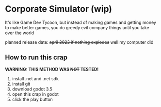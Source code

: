 # Corporate Simulator (wip)

It's like Game Dev Tycoon, but instead of making games and getting money to make better games, you do greedy evil company things until you take over the world

planned release date: ~~april 2023 if nothing explodes~~ well my computer did

## How to run this crap

**WARNING: THIS METHOD WAS ~~NOT~~ TESTED!**

1. install .net and .net sdk
2. install git
2. download godot 3.5
3. open this crap in godot
4. click the play button